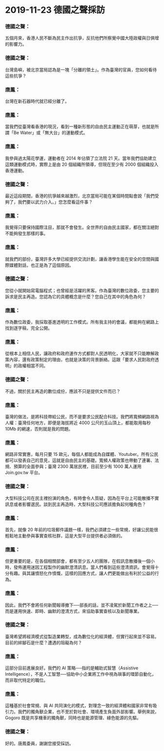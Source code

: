 # 2019-11-23 德國之聲採訪

### 德國之聲：
五個月來，香港人民不斷為民主作出抗爭，反抗他們所察覺中國大陸政權與日俱增的影響力。

### 德國之聲：
台灣島嶼，被北京當局認為是一塊「分離的領土」。作為臺灣的官員，您如何看待這些抗爭？

### 唐鳳：
台灣在新石器時代就已經分離了。

### 唐鳳：
當我們從臺灣看香港的現況，看到一種新形態的自由民主運動正在萌芽，也就是所謂「Be Water」或「無大台」的運動模式。

### 唐鳳：
我參與過太陽花學運，運動者在 2014 年佔領了立法院 21 天。當年我們協助建立這類運動模式時，實際上是由 20 個組織所領導，但現在至少有 2000 個組織投入香港運動。

### 德國之聲：
最近這段期間，香港的抗爭越來越激烈，北京當局可能在某個時間點會說「我們受夠了，我們要以武力介入。」您怎麼看這件事？

### 唐鳳：
我覺得只要保持國際注目，那就不會發生。全世界的自由民主國家，都在關注絕對不能夠發生那樣的事。

### 唐鳳：
就我們的部份，臺灣許多大學已經提供交流計劃，讓香港學生能在安全的空間與國際媒體對話，也正是為了這個原因。

### 德國之聲：
您從小就開始寫電腦程式；也曾經是活躍的黑客。作為臺灣的數位政委，您主要的訴求是民主再造。您認為它的具體概念是什麼？您自己在其中的角色為何？

### 唐鳳：
作為數位政委，我採取基進透明的工作模式。所有我主持的會議，都能夠在網路上找到逐字稿，完全公開。

### 唐鳳：
從根本上相信人民，讓政府和政府運作方式都對人民透明化，大家就不只能瞭解政策內容，還有政策制定的理由，也就是決策的背景脈絡。這跟「要求人民對政府透明」的政權相當不同。

### 德國之聲：
不過，關於民主再造的數位成份，應該不只是提供文件而已？

### 唐鳳：
臺灣的做法，是將科技帶給公民，而不是要求公民配合科技。我們將寬頻網路視為人權：臺灣任何地方，即便是海拔將近 4000 公尺的玉山頂上，都能取用每秒 10Mb 的網速，否則就是我的問題。

### 唐鳳：
網路非常實惠，每月只要 15 歐元，每個人都能成為自媒體、Youtuber。所有公民都可以發表自己的意見，這就是自由民主的基礎。寬頻人權政策也帶動了連署、法規、預算的全面參與；臺灣 2300 萬居民裡，目前至少有 1000 萬人運用 Join.gov.tw 平台。

### 德國之聲：
大型科技公司在民主裡扮演的角色，有時會令人質疑，因為在平台上可能散播不實訊息或者影響選民。談到民主再造時，大型科技公司應該擔負起何種角色？

### 唐鳳：
首先，就像 20 年前的垃圾郵件議題一樣，我們必須建立一些常規，好讓公民能很輕鬆地主動參與事實查核社群，這是大型平台提供者必須做的。

### 唐鳳：
但更重要的是，在各個相關部會，都有至少五人的團隊，在假訊息散播後一個小時，發佈運用迷因工程製作的幽默澄清訊息。當人們看到這些澄清資訊，會覺得十分有趣。與其讓憤怒化作憤慨，這樣的回應方式，讓人們更能做出有利於公益的行為。

### 唐鳳：
因此，我們不會將任何新聞報導撤下──部長的話，並不凌駕於新聞工作者之上──而是運用快速、即時、幽默的澄清方式，來協助事實查核以及新聞專業。

### 德國之聲：
臺灣希望將經濟模式從製造業轉型，成為數位化的經濟體，但實行起來並不容易。目前的絆腳石是什麼？遭遇的阻礙為何？

### 唐鳳：
這部分目前進展良好。我們的 AI 策略──指的是輔助式智慧（Assistive Intelligence），不是人工智慧──協助中小企業將工作中視為瑣事的環節自動化，而非取代特定的職位。

### 唐鳳：
這種基於社會常規、與 AI 共同演化的模式，對理念一致的經濟體和國家非常有吸引力。我們的獨角獸企業，也不至於對社會、環境產生負面外部影響。舉例來說，Gogoro 既是共享機車的獨角獸，同時也是能源管理、綠色能源的先驅。

### 德國之聲：
好的。唐鳳委員，謝謝您接受採訪。

